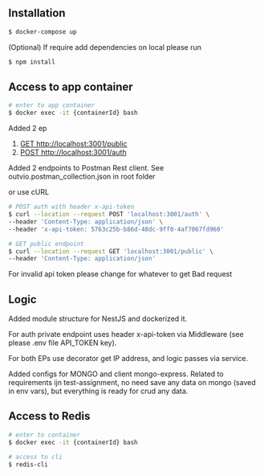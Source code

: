 ## Installation

```bash
$ docker-compose up
```

(Optional) If require add dependencies on local please run
```bash
$ npm install
```

## Access to app container
```bash
# enter to app container
$ docker exec -it {containerId} bash
```

Added 2 ep

1. [GET http://localhost:3001/public](http://localhost:3001/public)
2. [POST http://localhost:3001/auth](http://localhost:3001/auth)

Added 2 endpoints to Postman Rest client.
See outvio.postman_collection.json in root folder

or use cURL
```bash
# POST auth with header x-api-token
$ curl --location --request POST 'localhost:3001/auth' \
--header 'Content-Type: application/json' \
--header 'x-api-token: 5763c25b-b86d-48dc-9ff0-4af7067fd960'
```

```bash
# GET public endpoint
$ curl --location --request GET 'localhost:3001/public' \
--header 'Content-Type: application/json'
```

For invalid api token please change for whatever to get Bad request

## Logic
Added module structure for NestJS and dockerized it.

For auth private endpoint uses header x-api-token via Middleware (see please .env file API_TOKEN key).

For both EPs use decorator get IP address, and logic passes via service.

Added configs for MONGO and client mongo-express.
Related to requirements ijn test-assignment, no need save any data on mongo (saved in env vars), 
but everything is ready for crud any data.



## Access to Redis

```bash
# enter to container
$ docker exec -it {containerId} bash

# access to cli
$ redis-cli
```